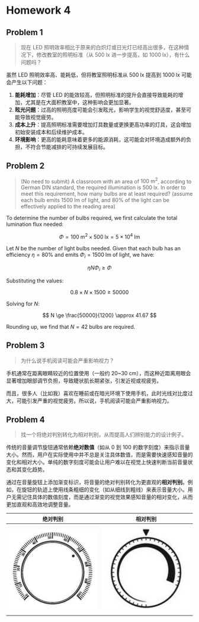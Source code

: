 # Homework 4

## Problem 1

> 现在 LED 照明效率相比于原来的白炽灯或日光灯已经高出很多，在这种情况下，修改教室的照明标准（从 $500\;\mathrm{lx}$ 进一步提高，如 $1000\;\mathrm{lx}$），有什么问题吗？

虽然 LED 照明效率高、能耗低，但将教室照明标准从 $500\;\mathrm{lx}$ 提高到 $1000\;\mathrm{lx}$ 可能会产生以下问题：

1. **能耗增加**：尽管 LED 的能效较高，但照明标准的提升会直接导致能耗的增加，尤其是在大面积教室中，这种影响会更加显著。
2. **眩光问题**：过高的照明亮度可能会引发眩光，影响学生的视觉舒适度，甚至可能导致视觉疲劳。
3. **成本上升**：提高照明标准需要增加灯具数量或更换更高功率的灯具，这会增加初始安装成本和后续维护成本。
4. **环境影响**：更高的能耗意味着更多的能源消耗，这可能会对环境造成额外的负担，不符合节能减排的可持续发展目标。

## Problem 2

> (No need to submit) A classroom with an area of $100\;\mathrm{m}^2$, according to German DIN standard, the required illumination is $500\;\mathrm{lx}$. In order to meet this requirement, how many bulbs are at least required? (assume each bulb emits $1500\;\mathrm{lm}$ of light, and $80\%$ of the light can be effectively applied to the reading area)

To determine the number of bulbs required, we first calculate the total lumination flux needed:

$$
\Phi = 100\;\mathrm{m^2} \times 500\;\mathrm{lx} = 5 \times 10^4\;\mathrm{lm}
$$

Let $N$ be the number of light bulbs needed. Given that each bulb has an efficiency $\eta = 80\%$ and emits $\Phi_i = 1500\;\mathrm{lm}$ of light, we have:

$$
\eta N \Phi_i \ge \Phi
$$

Substituting the values:

$$
0.8 \times N \times 1500 \ge 50000
$$

Solving for $N$:

$$
N \ge \frac{50000}{1200} \approx 41.67
$$

Rounding up, we find that $N = 42$ bulbs are required.

## Problem 3

> 为什么说手机阅读可能会严重影响视力？

手机通常在距离眼睛较近的位置使用（一般约 $20$~$30\;\mathrm{cm}$），而这种近距离用眼会显著增加眼部调节负担，导致睫状肌长期紧张，引发近视或视疲劳。

而且，很多人（比如我）喜欢在睡前或在暗光环境下使用手机，此时光线对比度过大，可能引发严重的视觉疲劳。所以说，手机阅读可能会严重影响视力。

## Problem 4

> 找一个将绝对判别转化为相对判别，从而提高人们辨别能力的设计例子。

传统的音量调节旋钮通常依赖**绝对数值**（如从 $0$ 到 $100$ 的数字刻度）来指示音量大小。然而，用户在实际使用中并不总是关注具体数值，而是需要快速感知音量的变化和相对大小。单纯的数字刻度可能会让用户难以在视觉上快速判断当前音量状态和其变化趋势。

通过在音量旋钮上添加渐变标识，将音量的绝对判别转化为更直观的**相对判别**。例如，在旋钮的轨迹上使用线条粗细的变化（如从细线到粗线）来表示音量大小。用户无需记住具体的数值刻度，而是通过渐变的视觉效果感知音量的相对变化，从而更加直观和高效地调整音量。

<table style="width: 100%;">
    <thead>
        <tr>
            <th style="width: 50%;">绝对判别</th>
            <th style="width: 50%;">相对判别</th>
        </tr>
    </thead>
    <tbody>
        <tr>
            <td style="width: 50%;"><img src="./assets/traditional.png" alt="绝对判别" style="width: 100%;"></td>
            <td style="width: 50%;"><img src="./assets/better.png" alt="相对判别" style="width: 100%;"></td>
        </tr>
    </tbody>
</table>
